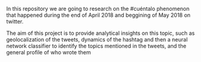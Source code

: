 In this repository we are going to research on the #cuéntalo phenomenon that happened during the end of April 2018 and beggining of May 2018 on twitter.

The aim of this project is to provide analytical insights on this topic, such as geolocalization of the tweets, dynamics of the hashtag and then a neural network classifier to identify the topics mentioned in the tweets, and the general profile of who wrote them
